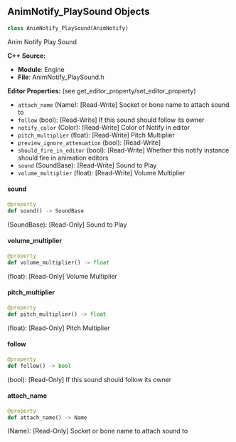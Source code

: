 ## AnimNotify_PlaySound Objects

```python
class AnimNotify_PlaySound(AnimNotify)
```

Anim Notify Play Sound

**C++ Source:**

- **Module**: Engine
- **File**: AnimNotify_PlaySound.h

**Editor Properties:** (see get_editor_property/set_editor_property)

- ``attach_name`` (Name):  [Read-Write] Socket or bone name to attach sound to
- ``follow`` (bool):  [Read-Write] If this sound should follow its owner
- ``notify_color`` (Color):  [Read-Write] Color of Notify in editor
- ``pitch_multiplier`` (float):  [Read-Write] Pitch Multiplier
- ``preview_ignore_attenuation`` (bool):  [Read-Write]
- ``should_fire_in_editor`` (bool):  [Read-Write] Whether this notify instance should fire in animation editors
- ``sound`` (SoundBase):  [Read-Write] Sound to Play
- ``volume_multiplier`` (float):  [Read-Write] Volume Multiplier

<a id="unreal.AnimNotify_PlaySound.sound"></a>

#### sound

```python
@property
def sound() -> SoundBase
```

(SoundBase):  [Read-Only] Sound to Play

<a id="unreal.AnimNotify_PlaySound.volume_multiplier"></a>

#### volume_multiplier

```python
@property
def volume_multiplier() -> float
```

(float):  [Read-Only] Volume Multiplier

<a id="unreal.AnimNotify_PlaySound.pitch_multiplier"></a>

#### pitch_multiplier

```python
@property
def pitch_multiplier() -> float
```

(float):  [Read-Only] Pitch Multiplier

<a id="unreal.AnimNotify_PlaySound.follow"></a>

#### follow

```python
@property
def follow() -> bool
```

(bool):  [Read-Only] If this sound should follow its owner

<a id="unreal.AnimNotify_PlaySound.attach_name"></a>

#### attach_name

```python
@property
def attach_name() -> Name
```

(Name):  [Read-Only] Socket or bone name to attach sound to

<a id="unreal.AnimNotify_PlaySound_C"></a>